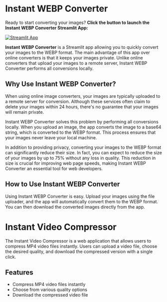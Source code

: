 # Instant WEBP Converter
Ready to start converting your images? **Click the button to launch the Instant WEBP Converter Streamlit App:**


[![Streamlit App](https://static.streamlit.io/badges/streamlit_badge_black_white.svg)](https://media-converter.streamlit.app/)



**Instant WEBP Converter** is a Streamlit app allowing you to quickly convert your images to the WEBP format.
The main advantage of this app over online converters is that it keeps your images private.
Unlike online converters that upload your images to a remote server, Instant WEBP Converter performs all conversions locally.

## **Why Use Instant WEBP Converter?**
When using online image converters, your images are typically uploaded to a remote server for conversion.
Although these services often claim to delete your images within 24 hours, there's no guarantee that your images will remain private.

Instant WEBP Converter solves this problem by performing all conversions locally. 
When you upload an image, the app converts the image to a base64 string, which is converted to the WEBP format.
This process ensures that your images never leave your local machine.

In addition to providing privacy, converting your images to the WEBP format can significantly reduce their size.
In fact, you can expect to reduce the size of your images by up to 75% without any loss in quality.
This reduction in size is crucial for improving web page speeds, making Instant WEBP Converter an essential tool for web developers.

## **How to Use Instant WEBP Converter**
Using Instant WEBP Converter is easy. Upload your images using the file uploader, and the app will automatically convert them to the WEBP format.
You can then download the converted images directly from the app.

# Instant Video Compressor

The Instant Video Compressor is a web application that allows users to compress MP4 video files instantly. Users can upload a video file, choose the desired quality, and download the compressed version with a single click.

## Features

- Compress MP4 video files instantly
- Choose from various quality options
- Download the compressed video file

